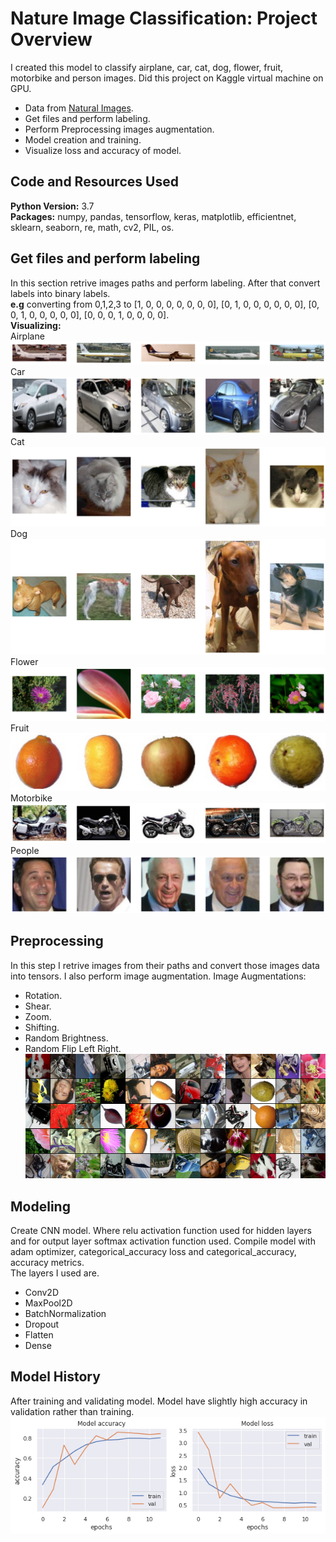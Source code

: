 # Nature Image Classification: Project Overview
I created this model to classify airplane, car, cat, dog, flower, fruit, motorbike and person images. Did this project on Kaggle virtual machine on GPU.
* Data from [Natural Images](https://www.kaggle.com/prasunroy/natural-images).
* Get files and perform labeling.
* Perform Preprocessing images augmentation.
* Model creation and training.
* Visualize loss and accuracy of model.
## Code and Resources Used
**Python Version:** 3.7 <br>
**Packages:** numpy, pandas, tensorflow, keras, matplotlib, efficientnet, sklearn, seaborn, re, math, cv2, PIL, os.<br>
## Get files and perform labeling
In this section retrive images paths and perform labeling. After that convert labels into binary labels. <br>
**e.g** converting from 0,1,2,3 to [1, 0, 0, 0, 0, 0, 0, 0], [0, 1, 0, 0, 0, 0, 0, 0], [0, 0, 1, 0, 0, 0, 0, 0], [0, 0, 0, 1, 0, 0, 0, 0].<br>
**Visualizing:**<br>
Airplane
![loading or Error](https://github.com/zeeshan-akram/Nature-Image-Classification-CNN-Tensorflow/blob/master/airplane.png)
Car
![loading or Error](https://github.com/zeeshan-akram/Nature-Image-Classification-CNN-Tensorflow/blob/master/car.png)
Cat
![loading or Error](https://github.com/zeeshan-akram/Nature-Image-Classification-CNN-Tensorflow/blob/master/cat.png)
Dog
![loading or Error](https://github.com/zeeshan-akram/Nature-Image-Classification-CNN-Tensorflow/blob/master/dog.png)
Flower
![loading or Error](https://github.com/zeeshan-akram/Nature-Image-Classification-CNN-Tensorflow/blob/master/flower.png)
Fruit
![loading or Error](https://github.com/zeeshan-akram/Nature-Image-Classification-CNN-Tensorflow/blob/master/fruit.png)
Motorbike
![loading or Error](https://github.com/zeeshan-akram/Nature-Image-Classification-CNN-Tensorflow/blob/master/motorbike.png)
People
![loading or Error](https://github.com/zeeshan-akram/Nature-Image-Classification-CNN-Tensorflow/blob/master/people.png)
## Preprocessing
In this step I retrive images from their paths and convert those images data into tensors. I also perform image augmentation.
Image Augmentations:
* Rotation.
* Shear.
* Zoom.
* Shifting.
* Random Brightness.
* Random Flip Left Right.<br>
![loading or Error](https://github.com/zeeshan-akram/Nature-Image-Classification-CNN-Tensorflow/blob/master/aug.png)
## Modeling
Create CNN model. Where relu activation function used for hidden layers and for output layer softmax activation function used. Compile model with adam optimizer, categorical_accuracy loss and categorical_accuracy, accuracy metrics. <br>
The layers I used are. <br>
* Conv2D
* MaxPool2D
* BatchNormalization
* Dropout
* Flatten
* Dense
## Model History
After training and validating model. Model have slightly high accuracy in validation rather than training.<br>
![loading or Error](https://github.com/zeeshan-akram/Nature-Image-Classification-CNN-Tensorflow/blob/master/model-history.png)
